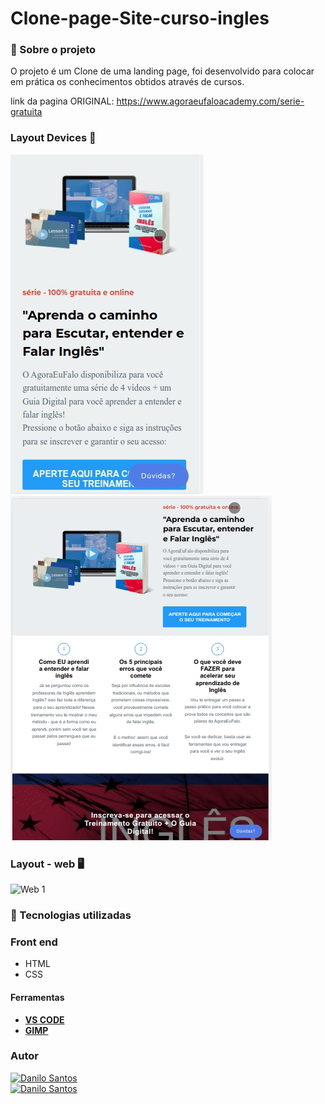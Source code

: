 # Clone-page-Site-curso-ingles


###  :open_book:  Sobre o projeto

 O projeto é um Clone de uma landing page, foi desenvolvido para colocar em prática os conhecimentos obtidos através de cursos. 
 
link da pagina ORIGINAL: https://www.agoraeufaloacademy.com/serie-gratuita


### Layout Devices :iphone:

![Mobile 1](https://github.com/daniloadscavalcante/assets/blob/master/git-mobile-ingles.gif)
![Mobile 1](https://github.com/daniloadscavalcante/assets/blob/master/git-table-ingles.gif)


### Layout - web  :desktop_computer:

![Web 1](https://github.com/daniloadscavalcante/assets/blob/master/gif-desktop-ingles.gif)



### 🚀 Tecnologias utilizadas

### Front end
- HTML 
- CSS

#### Ferramentas
- [**VS CODE**]()
- [**GIMP**]()
### Autor
<a href="https://daniloadscavalcante.netlify.app/">
  <img alt="Danilo Santos" src="https://img.shields.io/badge/Show-Portf%C3%B3lio-%238880FE" />
</a>
<br>
<a href="https://www.linkedin.com/in/daniloadscavalcante/">
  <img alt="Danilo Santos" src="https://img.shields.io/badge/-Danilo Santos-blue?style=flat&logo=Linkedin&logoColor=bluee" />
</a>
